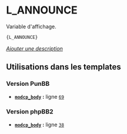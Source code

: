 # L_ANNOUNCE


Variable d'affichage.

```html
{L_ANNOUNCE}
```

[*Ajouter une description*](https://fa-tvars.appspot.com/var/L_ANNOUNCE)

## Utilisations dans les templates

### Version PunBB
* __[`modcp_body`](../tpl/var/punbb/modcp_body.md#readme) :__ ligne [`69`](../tpl/src/punbb/modcp_body.tpl#L69)

### Version phpBB2
* __[`modcp_body`](../tpl/var/subsilver/modcp_body.md#readme) :__ ligne [`38`](../tpl/src/subsilver/modcp_body.tpl#L38)
